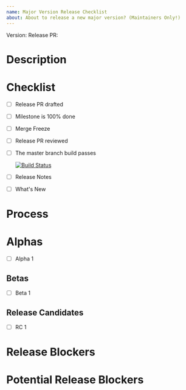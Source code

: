 ```yaml
---
name: Major Version Release Checklist
about: About to release a new major version? (Maintainers Only!)
---
```


Version: <!-- Insert Version Here -->
Release PR: <!-- Insert Release PR Here -->

# Description

<!-- Briefly describe the contents of the version -->

# Checklist

- [ ] Release PR drafted
- [ ] Milestone is 100% done
- [ ] Merge Freeze
- [ ] Release PR reviewed
- [ ] The master branch build passes

    [![Build Status](https://travis-ci.org/celery/celery.svg?branch=master)](https://travis-ci.org/celery/celery)
- [ ] Release Notes
- [ ] What's New

# Process

# Alphas

<!-- Add more as needed -->
- [ ] Alpha 1

## Betas

<!-- Add more as needed -->
- [ ] Beta 1

## Release Candidates

<!-- Add more as needed -->
- [ ] RC 1

# Release Blockers

# Potential Release Blockers
